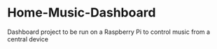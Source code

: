 # Home-Music-Dashboard
Dashboard project to be run on a Raspberry Pi to control music from a central device
